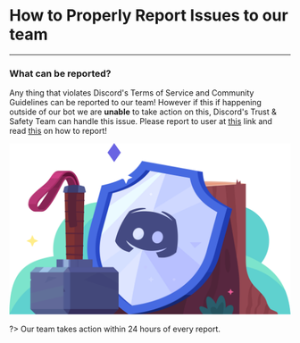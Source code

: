 # How to Properly Report Issues to our team
---
### What can be reported?
Any thing that violates Discord's Terms of Service and Community Guidelines can be reported to our team! However if this if happening outside of our bot we are **unable** to take action on this, Discord's Trust & Safety Team can handle this issue. Please report to user at [this](https://dis.gd/request) link and read [this](https://dis.gd/howtoreport) on how to report!


![safety](../images/safety.png)

?> Our team takes action within 24 hours of every report.
